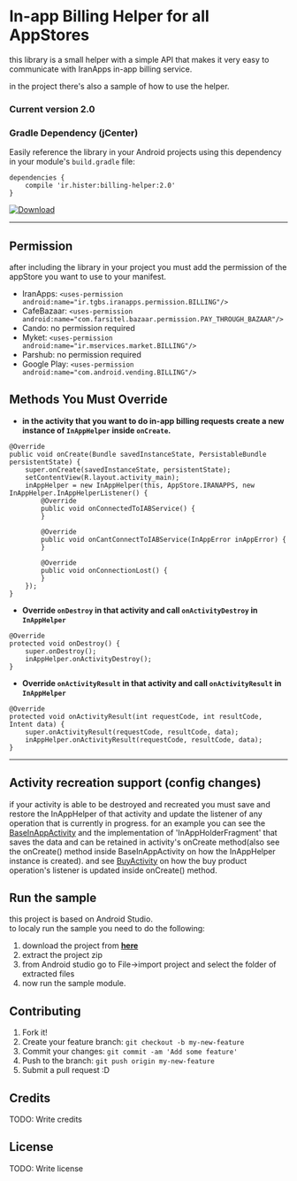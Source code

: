 # In-app Billing Helper for all AppStores

this library is a small helper with a simple API that makes it very easy to communicate with IranApps in-app billing service.

in the project there's also a sample of how to use the helper.

### Current version 2.0

### Gradle Dependency (jCenter)  
Easily reference the library in your Android projects using this dependency in your module's `build.gradle` file:  
```Gradle
dependencies {
    compile 'ir.hister:billing-helper:2.0'
}
```
[ ![Download](https://api.bintray.com/packages/hister/maven/billing-helper/images/download.svg) ](https://bintray.com/hister/maven/billing-helper/_latestVersion)

---

## Permission
after including the library in your project you must add the permission of the appStore you want to use to your manifest.  
* IranApps: `<uses-permission android:name="ir.tgbs.iranapps.permission.BILLING"/>`  
* CafeBazaar: `<uses-permission android:name="com.farsitel.bazaar.permission.PAY_THROUGH_BAZAAR"/>`
* Cando: no permission required
* Myket: `<uses-permission android:name="ir.mservices.market.BILLING"/>`
* Parshub: no permission required
* Google Play: `<uses-permission android:name="com.android.vending.BILLING"/>`

## Methods You Must Override

* **in the activity that you want to do in-app billing requests create a new instance of `InAppHelper` inside `onCreate`.**  
```
@Override
public void onCreate(Bundle savedInstanceState, PersistableBundle persistentState) {
    super.onCreate(savedInstanceState, persistentState);
    setContentView(R.layout.activity_main);
    inAppHelper = new InAppHelper(this, AppStore.IRANAPPS, new InAppHelper.InAppHelperListener() {
        @Override
        public void onConnectedToIABService() {
        }

        @Override
        public void onCantConnectToIABService(InAppError inAppError) {
        }

        @Override
        public void onConnectionLost() {
        }
    });
}
```
* **Override `onDestroy` in that activity and call `onActivityDestroy` in `InAppHelper`**  
```
@Override
protected void onDestroy() {
    super.onDestroy();
    inAppHelper.onActivityDestroy();
}
```
* **Override `onActivityResult` in that activity and call `onActivityResult` in `InAppHelper`**  
```
@Override
protected void onActivityResult(int requestCode, int resultCode, Intent data) {
    super.onActivityResult(requestCode, resultCode, data);
    inAppHelper.onActivityResult(requestCode, resultCode, data);
}
```

---

## Activity recreation support (config changes)
if your activity is able to be destroyed and recreated you must save and restore the InAppHelper of that activity and update the listener of any operation that is currently in progress.
for an example you can see the [BaseInAppActivity](https://github.com/hister/SuperIabHelper/blob/master/sample/src/main/java/ir/tgbs/iranapps/inappbilling/sample/activity/BaseInAppActivity.java) and the implementation of 'InAppHolderFragment' that saves the data and can be retained in activity's onCreate method(also see the onCreate() method inside BaseInAppActivity on how the InAppHelper instance is created). and see [BuyActivity](https://github.com/hister/SuperIabHelper/blob/master/sample/src/main/java/ir/tgbs/iranapps/inappbilling/sample/activity/BuyActivity.java) on how the buy product operation's listener is updated inside onCreate() method.

## Run the sample
this project is based on Android Studio.  
to localy run the sample you need to do the following:

1. download the project from [**here**](https://github.com/hister/SuperIabHelper/archive/master.zip)
2. extract the project zip
3. from Android studio go to File->import project and select the folder of extracted files
4. now run the sample module.

## Contributing

1. Fork it!
2. Create your feature branch: `git checkout -b my-new-feature`
3. Commit your changes: `git commit -am 'Add some feature'`
4. Push to the branch: `git push origin my-new-feature`
5. Submit a pull request :D

## Credits

TODO: Write credits

## License

TODO: Write license
